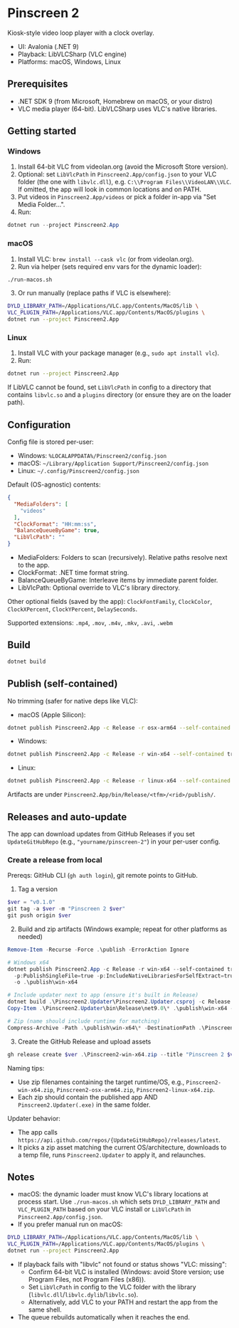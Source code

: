 # Pinscreen 2

Kiosk-style video loop player with a clock overlay.

- UI: Avalonia (.NET 9)
- Playback: LibVLCSharp (VLC engine)
- Platforms: macOS, Windows, Linux

## Prerequisites

- .NET SDK 9 (from Microsoft, Homebrew on macOS, or your distro)
- VLC media player (64-bit). LibVLCSharp uses VLC's native libraries.

## Getting started

### Windows
1. Install 64-bit VLC from videolan.org (avoid the Microsoft Store version).
2. Optional: set `LibVlcPath` in `Pinscreen2.App/config.json` to your VLC folder (the one with `libvlc.dll`), e.g. `C:\\Program Files\\VideoLAN\\VLC`. If omitted, the app will look in common locations and on PATH.
3. Put videos in `Pinscreen2.App/videos` or pick a folder in-app via "Set Media Folder…".
4. Run:
```powershell
dotnet run --project Pinscreen2.App
```

### macOS
1. Install VLC: `brew install --cask vlc` (or from videolan.org).
2. Run via helper (sets required env vars for the dynamic loader):
```bash
./run-macos.sh
```
3. Or run manually (replace paths if VLC is elsewhere):
```bash
DYLD_LIBRARY_PATH=/Applications/VLC.app/Contents/MacOS/lib \
VLC_PLUGIN_PATH=/Applications/VLC.app/Contents/MacOS/plugins \
dotnet run --project Pinscreen2.App
```

### Linux
1. Install VLC with your package manager (e.g., `sudo apt install vlc`).
2. Run:
```bash
dotnet run --project Pinscreen2.App
```
If LibVLC cannot be found, set `LibVlcPath` in config to a directory that contains `libvlc.so` and a `plugins` directory (or ensure they are on the loader path).

## Configuration

Config file is stored per-user:

- Windows: `%LOCALAPPDATA%/Pinscreen2/config.json`
- macOS: `~/Library/Application Support/Pinscreen2/config.json`
- Linux: `~/.config/Pinscreen2/config.json`

Default (OS-agnostic) contents:
```json
{
  "MediaFolders": [
    "videos"
  ],
  "ClockFormat": "HH:mm:ss",
  "BalanceQueueByGame": true,
  "LibVlcPath": ""
}
```

- MediaFolders: Folders to scan (recursively). Relative paths resolve next to the app.
- ClockFormat: .NET time format string.
- BalanceQueueByGame: Interleave items by immediate parent folder.
- LibVlcPath: Optional override to VLC's library directory.

Other optional fields (saved by the app): `ClockFontFamily`, `ClockColor`, `ClockXPercent`, `ClockYPercent`, `DelaySeconds`.

Supported extensions: `.mp4`, `.mov`, `.m4v`, `.mkv`, `.avi`, `.webm`

## Build

```bash
dotnet build
```

## Publish (self-contained)

No trimming (safer for native deps like VLC):

- macOS (Apple Silicon):
```bash
dotnet publish Pinscreen2.App -c Release -r osx-arm64 --self-contained true -p:PublishSingleFile=true -p:IncludeNativeLibrariesForSelfExtract=true -p:PublishTrimmed=false
```

- Windows:
```bash
dotnet publish Pinscreen2.App -c Release -r win-x64 --self-contained true -p:PublishSingleFile=true -p:IncludeNativeLibrariesForSelfExtract=true -p:PublishTrimmed=false
```

- Linux:
```bash
dotnet publish Pinscreen2.App -c Release -r linux-x64 --self-contained true -p:PublishSingleFile=true -p:IncludeNativeLibrariesForSelfExtract=true -p:PublishTrimmed=false
```

Artifacts are under `Pinscreen2.App/bin/Release/<tfm>/<rid>/publish/`.

## Releases and auto-update

The app can download updates from GitHub Releases if you set `UpdateGitHubRepo` (e.g., `"yourname/pinscreen-2"`) in your per-user config.

### Create a release from local

Prereqs: GitHub CLI (`gh auth login`), git remote points to GitHub.

1) Tag a version
```powershell
$ver = "v0.1.0"
git tag -a $ver -m "Pinscreen 2 $ver"
git push origin $ver
```

2) Build and zip artifacts (Windows example; repeat for other platforms as needed)
```powershell
Remove-Item -Recurse -Force .\publish -ErrorAction Ignore

# Windows x64
dotnet publish Pinscreen2.App -c Release -r win-x64 --self-contained true `
  -p:PublishSingleFile=true -p:IncludeNativeLibrariesForSelfExtract=true -p:PublishTrimmed=false `
  -o .\publish\win-x64

# Include updater next to app (ensure it's built in Release)
dotnet build .\Pinscreen2.Updater\Pinscreen2.Updater.csproj -c Release
Copy-Item .\Pinscreen2.Updater\bin\Release\net9.0\* .\publish\win-x64 -Recurse -Force

# Zip (name should include runtime for matching)
Compress-Archive -Path .\publish\win-x64\* -DestinationPath .\Pinscreen2-win-x64.zip -Force
```

3) Create the GitHub Release and upload assets
```powershell
gh release create $ver .\Pinscreen2-win-x64.zip --title "Pinscreen 2 $ver" --notes "Release $ver"
```

Naming tips:
- Use zip filenames containing the target runtime/OS, e.g., `Pinscreen2-win-x64.zip`, `Pinscreen2-osx-arm64.zip`, `Pinscreen2-linux-x64.zip`.
- Each zip should contain the published app AND `Pinscreen2.Updater(.exe)` in the same folder.

Updater behavior:
- The app calls `https://api.github.com/repos/{UpdateGitHubRepo}/releases/latest`.
- It picks a zip asset matching the current OS/architecture, downloads to a temp file, runs `Pinscreen2.Updater` to apply it, and relaunches.

## Notes

- macOS: the dynamic loader must know VLC's library locations at process start. Use `./run-macos.sh` which sets `DYLD_LIBRARY_PATH` and `VLC_PLUGIN_PATH` based on your VLC install or `LibVlcPath` in `Pinscreen2.App/config.json`.
- If you prefer manual run on macOS:
```bash
DYLD_LIBRARY_PATH=/Applications/VLC.app/Contents/MacOS/lib \
VLC_PLUGIN_PATH=/Applications/VLC.app/Contents/MacOS/plugins \
dotnet run --project Pinscreen2.App
```
- If playback fails with "libvlc" not found or status shows "VLC: missing":
  - Confirm 64-bit VLC is installed (Windows: avoid Store version; use Program Files, not Program Files (x86)).
  - Set `LibVlcPath` in config to the VLC folder with the library (`libvlc.dll`/`libvlc.dylib`/`libvlc.so`).
  - Alternatively, add VLC to your PATH and restart the app from the same shell.
- The queue rebuilds automatically when it reaches the end.

